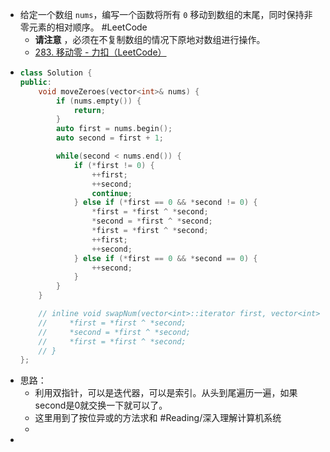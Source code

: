 - 给定一个数组 `nums`，编写一个函数将所有 `0` 移动到数组的末尾，同时保持非零元素的相对顺序。 #LeetCode
	- **请注意** ，必须在不复制数组的情况下原地对数组进行操作。
	- [283. 移动零 - 力扣（LeetCode）](https://leetcode.cn/problems/move-zeroes/description/?envType=study-plan-v2&envId=top-100-liked)
- ```c++
  class Solution {
  public:
      void moveZeroes(vector<int>& nums) {
          if (nums.empty()) {
              return;
          }
          auto first = nums.begin();
          auto second = first + 1;
  
          while(second < nums.end()) {
              if (*first != 0) {
                  ++first;
                  ++second;
                  continue;
              } else if (*first == 0 && *second != 0) {
                  *first = *first ^ *second;
                  *second = *first ^ *second;
                  *first = *first ^ *second;
                  ++first;
                  ++second;
              } else if (*first == 0 && *second == 0) {
                  ++second;
              }
          }
      }
  
      // inline void swapNum(vector<int>::iterator first, vector<int>::iterator second) {
      //     *first = *first ^ *second;
      //     *second = *first ^ *second;
      //     *first = *first ^ *second;
      // }
  };
  ```
- 思路：
	- 利用双指针，可以是迭代器，可以是索引。从头到尾遍历一遍，如果second是0就交换一下就可以了。
	- 这里用到了按位异或的方法求和 #Reading/深入理解计算机系统
	-
-